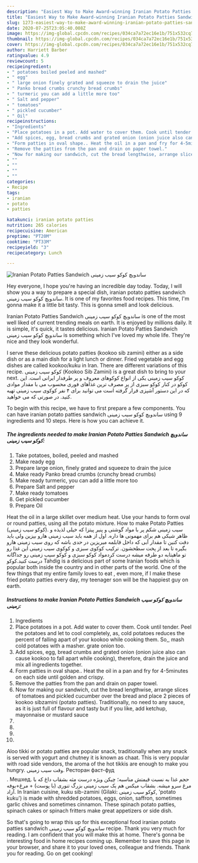 ```yaml
---
description: "Easiest Way to Make Award-winning Iranian Potato Patties Sandwich ساندویچ کوکو سیب زمینی"
title: "Easiest Way to Make Award-winning Iranian Potato Patties Sandwich ساندویچ کوکو سیب زمینی"
slug: 1273-easiest-way-to-make-award-winning-iranian-potato-patties-sandwich
date: 2020-07-25T23:05:40.008Z
image: https://img-global.cpcdn.com/recipes/034ca7a72ec16e1b/751x532cq70/iranian-potato-patties-sandwich-ساندویچ-کوکو-سیب-زمینی-recipe-main-photo.jpg
thumbnail: https://img-global.cpcdn.com/recipes/034ca7a72ec16e1b/751x532cq70/iranian-potato-patties-sandwich-ساندویچ-کوکو-سیب-زمینی-recipe-main-photo.jpg
cover: https://img-global.cpcdn.com/recipes/034ca7a72ec16e1b/751x532cq70/iranian-potato-patties-sandwich-ساندویچ-کوکو-سیب-زمینی-recipe-main-photo.jpg
author: Harriett Barber
ratingvalue: 4.9
reviewcount: 5
recipeingredient:
- " potatoes boiled peeled and mashed"
- " egg"
- " large onion finely grated and squeeze to drain the juice"
- " Panko bread crumbs crunchy bread crumbs"
- " turmeric you can add a little more too"
- " Salt and pepper"
- " tomatoes"
- " pickled cucumber"
- " Oil"
recipeinstructions:
- "Ingredients"
- "Place potatoes in a pot. Add water to cover them. Cook until tender. Peel the potatoes and let to cool completely, as, cold potatoes reduces the percent of falling apart of your kookoo while cooking them. So,, mash cold potatoes with a masher. grate onion too."
- "Add spices, egg, bread crumbs and grated onion (onion juice also can cause kookoo to fall apart while cooking), therefore, drain the juice and mix all ingredients together."
- "Form patties in oval shape.. Heat the oil in a pan and fry for 4-5minutes on each side until golden and crispy."
- "Remove the patties from the pan and drain on paper towel."
- "Now for making our sandwich, cut the bread lengthwise, arrange slices of tomatoes and pickled cucumber over the bread and place 2 pieces of kookoo sibzamini (potato patties). Traditionally, no need to any sauce, as it is just full of flavour and tasty but if you like, add ketchup, mayonnaise or mustard sauce"
- ""
- ""
- ""
- ""
categories:
- Recipe
tags:
- iranian
- potato
- patties

katakunci: iranian potato patties 
nutrition: 265 calories
recipecuisine: American
preptime: "PT20M"
cooktime: "PT33M"
recipeyield: "3"
recipecategory: Lunch

---
```



![Iranian Potato Patties Sandwich ساندویچ کوکو سیب زمینی](https://img-global.cpcdn.com/recipes/034ca7a72ec16e1b/751x532cq70/iranian-potato-patties-sandwich-ساندویچ-کوکو-سیب-زمینی-recipe-main-photo.jpg)

Hey everyone, I hope you're having an incredible day today. Today, I will show you a way to prepare a special dish, iranian potato patties sandwich ساندویچ کوکو سیب زمینی. It is one of my favorites food recipes. This time, I'm gonna make it a little bit tasty. This is gonna smell and look delicious.

Iranian Potato Patties Sandwich ساندویچ کوکو سیب زمینی is one of the most well liked of current trending meals on earth. It is enjoyed by millions daily. It is simple, it's quick, it tastes delicious. Iranian Potato Patties Sandwich ساندویچ کوکو سیب زمینی is something which I've loved my whole life. They're nice and they look wonderful.

I serve these delicious potato patties (kookoo sib zamini) either as a side dish or as a main dish for a light lunch or dinner. Fried vegetable and egg dishes are called kookoo/kuku in Iran. There are different variations of this recipe. کوکو سیب زمینی (Kookoo Sib Zamini) is a great dish to bring to your next. کوکو سیب زمینی یکی از انواع کوکوهای معروف و پر طرفدار ایرانی است. این کوکو در کنار کوکو سبزی از پر مصرف ترین غذاهای فوری محسوب می با مقدار موادی که در این دستور آشپزی قرار گرفته است می توانید برای ۴ نفر کوکوی سیب زمینی تهیه کنید. در صورتی که می خواهید.


To begin with this recipe, we have to first prepare a few components. You can have iranian potato patties sandwich ساندویچ کوکو سیب زمینی using 9 ingredients and 10 steps. Here is how you can achieve it.

<!--inarticleads1-->

##### The ingredients needed to make Iranian Potato Patties Sandwich ساندویچ کوکو سیب زمینی:

1. Take  potatoes, boiled, peeled and mashed
1. Make ready  egg
1. Prepare  large onion, finely grated and squeeze to drain the juice
1. Make ready  Panko bread crumbs (crunchy bread crumbs)
1. Make ready  turmeric, you can add a little more too
1. Prepare  Salt and pepper
1. Make ready  tomatoes
1. Get  pickled cucumber
1. Prepare  Oil


Heat the oil in a large skillet over medium heat. Use your hands to form oval or round patties, using all the potato mixture. How to make Potato Patties (کوکو سیب زمینی). سیب زمینی شکم پر با مواد گوشتی و پنیر پیتزا که خیلی لذیذه و ظاهر شیکی هم برای مهمونی ها داره. اول از همه باید سیب زمینی هارو بپزین ولی باید دقت کنین تا مقدار آبی که داخل قابلمه میریزین در حدی باشه که روی سیب زمینی هارو بگیره تا بعد از پخت سطحشون. ترکیب کوکوی سبزی و کوکوی سیب زمینی این غذا رو تو ماهیتابه دو طرفه میشه درست کردمواد کوکو سبزی و کوکو سیب زمینی رو جداگانه درست کنید.کوکو Tahdig is a delicious part of some Iranian foods which is popular both inside the country and in other parts of the world. One of the few things that my entire family loves to eat , even more, if I make these fried potato patties every day, my teenager son will be the happiest guy on earth. 

<!--inarticleads2-->

##### Instructions to make Iranian Potato Patties Sandwich ساندویچ کوکو سیب زمینی:

1. Ingredients
1. Place potatoes in a pot. Add water to cover them. Cook until tender. Peel the potatoes and let to cool completely, as, cold potatoes reduces the percent of falling apart of your kookoo while cooking them. So,, mash cold potatoes with a masher. grate onion too.
1. Add spices, egg, bread crumbs and grated onion (onion juice also can cause kookoo to fall apart while cooking), therefore, drain the juice and mix all ingredients together.
1. Form patties in oval shape.. Heat the oil in a pan and fry for 4-5minutes on each side until golden and crispy.
1. Remove the patties from the pan and drain on paper towel.
1. Now for making our sandwich, cut the bread lengthwise, arrange slices of tomatoes and pickled cucumber over the bread and place 2 pieces of kookoo sibzamini (potato patties). Traditionally, no need to any sauce, as it is just full of flavour and tasty but if you like, add ketchup, mayonnaise or mustard sauce
1. 
1. 
1. 
1. 


Aloo tikki or potato patties are popular snack, traditionally when any snack is served with yogurt and chutney it is known as chaat. This is very popular with road side vendors, the aroma of the hot tikkis are enough to make you hungry. وقت سیب زمینی. Ресторан фаст-фуд$$$$. Мешхед. حجم غذا به نسبت قیمتش مناسبه؛ چیکن ویژه درست مثه بشقاب داغ که با مرغ سرو میشه. بشقاب میکس هم یک سیب زمینی بزرگ تنوری (با پوست) + مرغ+بوفه آزاد. In Iranian cuisine, kuku sib-zamini (Gilaki: کوکو سیب زمینی‎, &#39;potato kuku&#39;) is made with shredded potatoes, eggs, onion, saffron, sometimes garlic chives and sometimes cinnamon. These spinach potato patties, spinach cakes or spinach fritters make great appetizers or side dish. 

So that's going to wrap this up for this exceptional food iranian potato patties sandwich ساندویچ کوکو سیب زمینی recipe. Thank you very much for reading. I am confident that you will make this at home. There's gonna be interesting food in home recipes coming up. Remember to save this page in your browser, and share it to your loved ones, colleague and friends. Thank you for reading. Go on get cooking!
